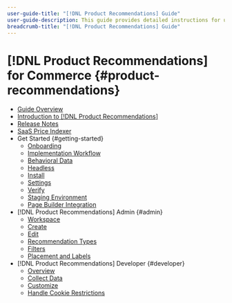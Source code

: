 ```yaml
---
user-guide-title: "[!DNL Product Recommendations] Guide"
user-guide-description: This guide provides detailed instructions for using [!DNL Product Recommendations] from Adobe Commerce.
breadcrumb-title: "[!DNL Product Recommendations] Guide"
---
```

# [!DNL Product Recommendations] for Commerce {#product-recommendations}

- [Guide Overview](guide-overview.md)
- [Introduction to [!DNL Product Recommendations]](overview.md)
- [Release Notes](release-notes.md)
- [SaaS Price Indexer](../price-index/index.md)
- Get Started {#getting-started}
   - [Onboarding](onboarding.md)
   - [Implementation Workflow](implementation-workflow.md)
   - [Behavioral Data](behavioral-data.md)
   - [Headless](headless.md)
   - [Install](install-configure.md)
   - [Settings](settings.md)
   - [Verify](verify.md)
   - [Staging Environment](staging-environment.md)
   - [Page Builder Integration](page-builder.md)
- [!DNL Product Recommendations] Admin {#admin}
   - [Workspace](workspace.md)
   - [Create](create.md)
   - [Edit](edit.md)
   - [Recommendation Types](type.md)
   - [Filters](filters.md)
   - [Placement and Labels](placement.md)
- [!DNL Product Recommendations] Developer {#developer}
   - [Overview](development-overview.md)
   - [Collect Data](events.md)
   - [Customize](customize.md)
   - [Handle Cookie Restrictions](setting-cookie.md)
